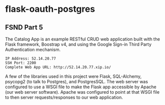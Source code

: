 # flask-oauth-postgres

## FSND Part 5

The Catalog App is an example RESTful CRUD web application built with the Flask framework, Boostrap v4, and using the Google Sign-in Third Party Authentication mechanism.

```
IP Address: 52.14.20.77
SSH Port: 2200
Complete Web App URL: http://52.14.20.77.xip.io/
```

A few of the libraries used in this project were Flask, SQL-Alchemy, psycopg2 (to talk to Postgres), and PostgresSQL. The web server was configured to use a WSGI file to make the Flask app accessible by Apache (our web server software). Apache was configured to point at that WSGI file to then server requests/responses to our web application. 
